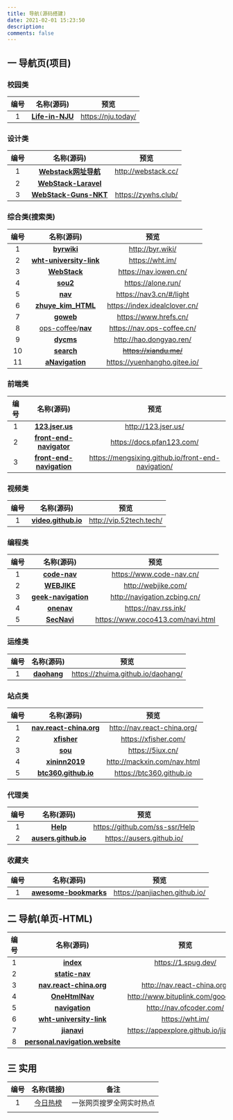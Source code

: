```yaml
---
title: 导航(源码搭建)
date: 2021-02-01 15:23:50
description: 
comments: false
---
```


## 一 导航页(项目)

### 校园类

| 编号 |                          名称(源码)                          |        预览        |
| :--: | :----------------------------------------------------------: | :----------------: |
|  1   | **[Life-in-NJU](https://github.com/idealclover/Life-in-NJU)** | https://nju.today/ |

### 设计类

| 编号 |                          名称(源码)                          |        预览         |
| :--: | :----------------------------------------------------------: | :-----------------: |
|  1   | **[Webstack网址导航](https://github.com/WebStackPage/WebStackPage.github.io)** | http://webstack.cc/ |
|  2   | **[ WebStack-Laravel](https://github.com/hui-ho/WebStack-Laravel)** |                     |
|  3   | **[WebStack-Guns-NKT](https://github.com/Nikati/WebStack-Guns-NKT)** | https://zywhs.club/ |

### 综合类(搜索类)

| 编号 |                          名称(源码)                          |             预览              |
| :--: | :----------------------------------------------------------: | :---------------------------: |
|  1   |      **[byrwiki](https://github.com/byrwiki/byrwiki)**       |       http://byr.wiki/        |
|  2   | **[wht-university-link](https://github.com/wht-im/wht-university-link)** |        https://wht.im/        |
|  3   |     **[WebStack](https://github.com/owen0o0/WebStack)**      |     https://nav.iowen.cn/     |
|  4   |         **[sou2](https://github.com/yeetime/sou2)**          |      https://alone.run/       |
|  5   |        **[nav](https://github.com/xjh22222228/nav)**         |    https://nav3.cn/#/light    |
|  6   | **[zhuye_kim_HTML](https://github.com/idealclover/zhuye_kim_HTML)** | https://index.idealclover.cn/ |
|  7   |         **[goweb](https://github.com/iissy/goweb)**          |     https://www.hrefs.cn/     |
|  8   | [ops-coffee](https://github.com/ops-coffee)/**[nav](https://github.com/ops-coffee/nav)** |  https://nav.ops-coffee.cn/   |
|  9   |        **[dycms](https://github.com/dongyao8/dycms)**        |    http://hao.dongyao.ren/    |
|  10  |       **[search](https://github.com/xiandus/search)**        |    ~~https://xiandu.me/~~     |
|  11  | **[aNavigation](https://github.com/Jackie1123/aNavigation)** | https://yuenhangho.gitee.io/  |

### 前端类

| 编号 |                          名称(源码)                          |                        预览                        |
| :--: | :----------------------------------------------------------: | :------------------------------------------------: |
|  1   |   **[123.jser.us](https://github.com/jserme/123.jser.us)**   |                http://123.jser.us/                 |
|  2   | **[front-end-navigator](https://github.com/pfan123/front-end-navigator)** |             https://docs.pfan123.com/              |
|  3   | **[front-end-navigation](https://github.com/mengsixing/front-end-navigation)** | https://mengsixing.github.io/front-end-navigation/ |

### 视频类

| 编号 |                          名称(源码)                          |          预览           |
| :--: | :----------------------------------------------------------: | :---------------------: |
|  1   | **[video.github.io](https://github.com/xiugangzhang/video.github.io)** | http://vip.52tech.tech/ |

### 编程类

| 编号 |                          名称(源码)                          |               预览                |
| :--: | :----------------------------------------------------------: | :-------------------------------: |
|  1   |      **[code-nav](https://github.com/liyupi/code-nav)**      |     https://www.code-nav.cn/      |
|  2   |     **[WEBJIKE](https://github.com/xiaodai945/WEBJIKE)**     |        http://webjike.com/        |
|  3   | **[geek-navigation](https://github.com/geekape/geek-navigation)** |   http://navigation.zcbing.cn/    |
|  4   |       **[onenav](https://github.com/helloxz/onenav)**        |       https://nav.rss.ink/        |
|  5   |      **[SecNavi](https://github.com/coco413/SecNavi)**       | https://www.coco413.com/navi.html |

### 运维类

| 编号 |                    名称(源码)                    |               预览                |
| :--: | :----------------------------------------------: | :-------------------------------: |
|  1   | **[daohang](https://github.com/zhuima/daohang)** | https://zhuima.github.io/daohang/ |

### 站点类

| 编号 |                          名称(源码)                          |            预览             |
| :--: | :----------------------------------------------------------: | :-------------------------: |
|  1   | **[nav.react-china.org](https://github.com/react-china/nav.react-china.org)** | http://nav.react-china.org/ |
|  2   |     **[xfisher](https://github.com/yplove156/xfisher)**      |    https://xfisher.com/     |
|  3   |            **[sou](https://github.com/5iux/sou)**            |      https://5iux.cn/       |
|  4   |   **[xininn2019](https://github.com/Mackxin/xininn2019)**    | http://mackxin.com/nav.html |
|  5   | **[btc360.github.io](https://github.com/btc360/btc360.github.io)** |  https://btc360.github.io   |

### 代理类

| 编号 |                          名称(源码)                          |              预览              |
| :--: | :----------------------------------------------------------: | :----------------------------: |
|  1   |          **[Help](https://github.com/ss-ssr/Help)**          | https://github.com/ss-ssr/Help |
|  2   | **[ausers.github.io](https://github.com/ausers/ausers.github.io)** |   https://ausers.github.io/    |
### 收藏夹

| 编号 |                          名称(源码)                          |             预览              |
| :--: | :----------------------------------------------------------: | :---------------------------: |
|  1   | **[awesome-bookmarks](https://github.com/PanJiaChen/awesome-bookmarks)** | https://panjiachen.github.io/ |

## 二 导航(单页-HTML)

| 编号 |                          名称(源码)                          |                 预览                  |
| :--: | :----------------------------------------------------------: | :-----------------------------------: |
|  1   |        **[index](https://github.com/openspug/index)**        |          https://1.spug.dev/          |
|  2   |  **[static-nav](https://github.com/TopVitamin/static-nav)**  |                                       |
|  3   | **[nav.react-china.org](https://github.com/react-china/nav.react-china.org)** |      http://nav.react-china.org/      |
|  4   |  **[OneHtmlNav](https://github.com/bituplink/OneHtmlNav)**   |   http://www.bituplink.com/goodweb    |
|  5   |  **[navigation](https://github.com/farawayliu/navigation)**  |        http://nav.ofcoder.com/        |
|  6   | **[wht-university-link](https://github.com/wht-im/wht-university-link)** |            https://wht.im/            |
|  7   |     **[jianavi](https://github.com/appexplore/jianavi)**     | https://appexplore.github.io/jianavi/ |
|  8   | **[personal.navigation.website](https://github.com/tojohnonly/personal.navigation.website)** |                                       |

## 三 实用

| 编号 |            名称(链接)             |           备注           |
| :--: | :-------------------------------: | :----------------------: |
|  1   | [今日热榜](https://tophub.today/) | 一张网页搜罗全网实时热点 |
|      |                                   |                          |


